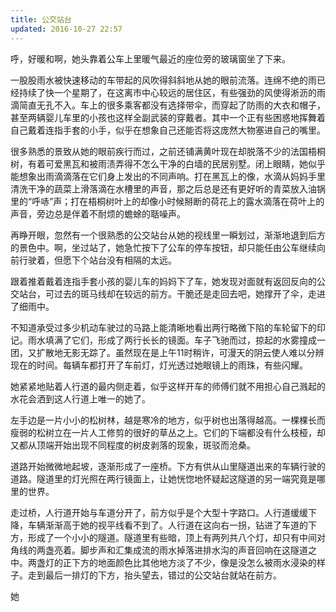 ```yaml
---
title: 公交站台
updated: 2016-10-27 22:57
---
```


呼，好暖和啊，她头靠着公车上里暖气最近的座位旁的玻璃窗坐了下来。

一股股雨水被快速移动的车带起的风吹得斜斜地从她的眼前流落。连绵不绝的雨已经持续了快一个星期了，在这离市中心较远的居住区，有些强劲的风使得淅沥的雨滴简直无孔不入。车上的很多乘客都没有选择带伞，而穿起了防雨的大衣和帽子，甚至两辆婴儿车里的小孩也这样全副武装的穿戴者。其中一个正有些困惑地挥舞着自己戴着连指手套的小手，似乎在想象自己还能否将这庞然大物塞进自己的嘴里。

很多熟悉的景致从她的眼前疾行而过，之前还铺满黄叶现在却脱落不少的法国梧桐树，有着可爱黑瓦和被雨渍弄得不怎么干净的白墙的民居别墅。闭上眼睛，她似乎能想象出雨滴滴落在它们身上发出的不同声响。打在黑瓦上的像，水滴从妈妈手里清洗干净的蔬菜上滑落滴在水槽里的声音，那之后总是还有更好听的青菜放入油锅里的“呼哧”声；打在梧桐树叶上的却像小时候掰断的荷花上的露水滴落在荷叶上的声音，旁边总是伴着不耐烦的蟾蜍的聒噪声。

再睁开眼，忽然有一个很熟悉的公交站台从她的视线里一瞬划过，渐渐地退到后方的景色中。啊，坐过站了，她急忙按下了公车的停车按钮，却只能任由公车继续向前行驶着，但愿下个站台没有相隔的太远。

跟着推着戴着连指手套小孩的婴儿车的妈妈下了车，她发现对面就有返回反向的公交站台，可过去的斑马线却在较远的前方。干脆还是走回去吧，她撑开了伞，走进了细雨中。

不知道承受过多少机动车驶过的马路上能清晰地看出两行略微下陷的车轮留下的印记。雨水填满了它们，形成了两行长长的镜面。车子飞驰而过，掠起的水雾撞成一团，又扩散地无影无踪了。虽然现在是上午11时稍许，可漫天的阴云使人难以分辨现在的时间。每辆车都打开了车前灯，灯光透过她眼镜上的雨珠，有些闪耀。

她紧紧地贴着人行道的最内侧走着，似乎这样开车的师傅们就不用担心自己溅起的水花会洒到这人行道上唯一的她了。

左手边是一片小小的松树林，越是寒冷的地方，似乎树也出落得越高。一棵棵长而瘦弱的松树立在一片人工修剪的很好的草丛之上。它们的下端都没有什么枝桠，却又都从顶端开始出现不同程度的树皮剥落的现象，斑驳而沧桑。

道路开始微微地起坡，逐渐形成了一座桥。下方有供从山里隧道出来的车辆行驶的道路。隧道里的灯光照在两行镜面上，让她恍惚地怀疑起这隧道的另一端究竟是哪里的世界。

走过桥，人行道开始与车道分开了，前方似乎是个大型十字路口。人行道缓缓下降，车辆渐渐高于她的视平线看不到了。人行道在这向右一拐，钻进了车道的下方，形成了一个小小的隧道。隧道里有些暗，顶上有两列共八个灯，却只有中间对角线的两盏亮着。脚步声和汇集成流的雨水掉落进排水沟的声音回响在这隧道之中。两盏灯的正下方的地面颜色比其他地方淡了不少，像是没怎么被雨水浸染的样子。走到最后一排灯的下方，抬头望去，错过的公交站台就站在前方。

她
